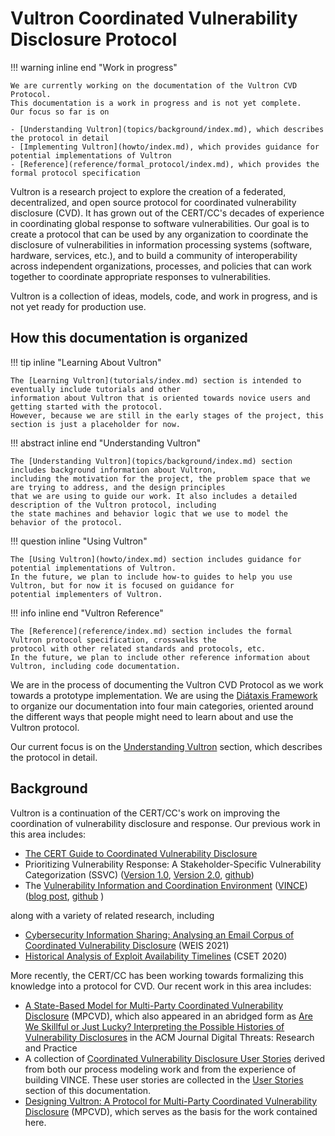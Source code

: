 # Vultron Coordinated Vulnerability Disclosure Protocol

!!! warning inline end "Work in progress"

    We are currently working on the documentation of the Vultron CVD Protocol.
    This documentation is a work in progress and is not yet complete.
    Our focus so far is on
    
    - [Understanding Vultron](topics/background/index.md), which describes the protocol in detail
    - [Implementing Vultron](howto/index.md), which provides guidance for potential implementations of Vultron
    - [Reference](reference/formal_protocol/index.md), which provides the formal protocol specification

Vultron is a research project to explore the creation of a federated, decentralized, and open source protocol for 
coordinated vulnerability disclosure (CVD).
It has grown out of the CERT/CC's decades of experience in coordinating global response to software vulnerabilities.
Our goal is to create a protocol that can be used by any organization to coordinate the disclosure of vulnerabilities in
information processing systems (software, hardware, services, etc.), and to build a community of interoperability across
independent organizations, processes, and policies that can work together to coordinate appropriate responses to vulnerabilities.

Vultron is a collection of ideas, models, code, and work in progress, and is not yet ready for production use.


## How this documentation is organized


!!! tip inline "Learning About Vultron"

    The [Learning Vultron](tutorials/index.md) section is intended to eventually include tutorials and other 
    information about Vultron that is oriented towards novice users and getting started with the protocol.
    However, because we are still in the early stages of the project, this section is just a placeholder for now.

!!! abstract inline end "Understanding Vultron"

    The [Understanding Vultron](topics/background/index.md) section includes background information about Vultron,
    including the motivation for the project, the problem space that we are trying to address, and the design principles
    that we are using to guide our work. It also includes a detailed description of the Vultron protocol, including
    the state machines and behavior logic that we use to model the behavior of the protocol.

!!! question inline  "Using Vultron"

    The [Using Vultron](howto/index.md) section includes guidance for potential implementations of Vultron.
    In the future, we plan to include how-to guides to help you use Vultron, but for now it is focused on guidance for
    potential implementers of Vultron.

!!! info inline end "Vultron Reference"

    The [Reference](reference/index.md) section includes the formal Vultron protocol specification, crosswalks the 
    protocol with other related standards and protocols, etc.
    In the future, we plan to include other reference information about Vultron, including code documentation.

We are in the process of documenting the Vultron CVD Protocol as we work towards a prototype implementation.
We are using the [Diátaxis Framework](https://diataxis.fr/) to organize our documentation into four main categories,
oriented around the different ways that people might need to learn about and use the Vultron protocol.

Our current focus is on the [Understanding Vultron](topics/background/index.md) section, which describes the protocol
in detail. 


## Background

Vultron is a continuation of the CERT/CC's work on improving the coordination of vulnerability disclosure and response.
Our previous work in this area includes:

- [The CERT Guide to Coordinated Vulnerability Disclosure](https://vuls.cert.org/confluence/display/CVD)
- Prioritizing Vulnerability Response: A Stakeholder-Specific Vulnerability Categorization (SSVC) ([Version 1.0](https://resources.sei.cmu.edu/library/asset-view.cfm?assetid=636379), [Version
2.0](https://resources.sei.cmu.edu/library/asset-view.cfm?assetid=653459), [github](https://github.com/CERTCC/SSVC))
- The [Vulnerability Information and Coordination Environment](https://kb.cert.org/vince/)
  ([VINCE](https://kb.cert.org/vince/))
  ([blog post](https://insights.sei.cmu.edu/news/certcc-releases-vince-software-vulnerability-collaboration-platform/),
  [github](https://github.com/CERTCC/VINCE) )

along with a variety of related research, including

- [Cybersecurity Information Sharing: Analysing an Email Corpus of Coordinated Vulnerability Disclosure](https://weis2021.econinfosec.org/wp-content/uploads/sites/9/2021/06/weis21-sridhar.pdf) (WEIS 2021)
- [Historical Analysis of Exploit Availability Timelines](https://www.usenix.org/conference/cset20/presentation/householder) (CSET 2020)

More recently, the CERT/CC has been working towards formalizing this knowledge into a protocol for CVD.
Our recent work in this area includes:

- [A State-Based Model for Multi-Party Coordinated Vulnerability Disclosure](https://resources.sei.cmu.edu/library/asset-view.cfm?assetid=735513) (MPCVD), which also appeared in an
abridged form as [Are We Skillful or Just Lucky? Interpreting the Possible Histories of Vulnerability Disclosures](https://doi.org/10.1145/3477431) in the
ACM Journal Digital Threats: Research and Practice 
- A collection of [Coordinated Vulnerability Disclosure User Stories](https://resources.sei.cmu.edu/library/asset-view.cfm?assetid=886543) derived from both our process modeling work and from the experience of building VINCE.
  These user stories are collected in the [User Stories](topics/user_stories/index.md) section of this documentation. 
- [Designing Vultron: A Protocol for Multi-Party Coordinated Vulnerability Disclosure](https://resources.sei.cmu.edu/library/asset-view.cfm?assetid=887198) (MPCVD),
  which serves as the basis for the work contained here.